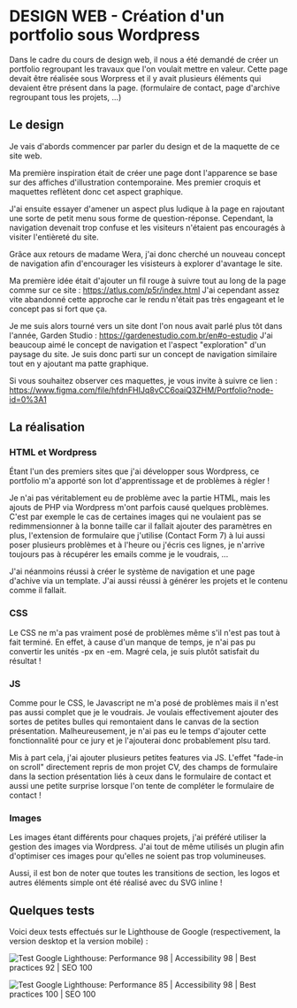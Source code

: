 # DESIGN WEB - Création d'un portfolio sous Wordpress

Dans le cadre du cours de design web, il nous a été demandé de créer un portfolio regroupant les travaux que l'on voulait mettre en valeur. Cette page devait être réalisée sous Worpress et il y avait plusieurs éléments qui devaient être présent dans la page. (formulaire de contact, page d'archive regroupant tous les projets, ...)





## Le design

Je vais d'abords commencer par parler du design et de la maquette de ce site web.

Ma première inspiration était de créer une page dont l'apparence se base sur des affiches d'illustration contemporaine. Mes premier croquis et maquettes reflètent donc cet aspect graphique.

J'ai ensuite essayer d'amener un aspect plus ludique à la page en rajoutant une sorte de petit menu sous forme de question-réponse. Cependant, la navigation devenait trop confuse et les visiteurs n'étaient pas encouragés à visiter l'entièreté du site.

Grâce aux retours de madame Wera, j'ai donc cherché un nouveau concept de navigation afin d'encourager les visisteurs à explorer d'avantage le site.

Ma première idée était d'ajouter un fil rouge à suivre tout au long de la page comme sur ce site : https://atlus.com/p5r/index.html J'ai cependant assez vite abandonné cette approche car le rendu n'était pas très engageant et le concept pas si fort que ça.

Je me suis alors tourné vers un site dont l'on nous avait parlé plus tôt dans l'année, Garden Studio : https://gardenestudio.com.br/en#o-estudio J'ai beaucoup aimé le concept de navigation et l'aspect "exploration" d'un paysage du site. Je suis donc parti sur un concept de navigation similaire tout en y ajoutant ma patte graphique.

Si vous souhaitez observer ces maquettes, je vous invite à suivre ce lien :
https://www.figma.com/file/hfdnFHIJq8vCC6oaiQ3ZHM/Portfolio?node-id=0%3A1





## La réalisation

### HTML et Wordpress

Étant l'un des premiers sites que j'ai développer sous Wordpress, ce portfolio m'a apporté son lot d'apprentissage et de problèmes à régler !

Je n'ai pas véritablement eu de problème avec la partie HTML, mais les ajouts de PHP via Wordpress m'ont parfois causé quelques problèmes. C'est par exemple le cas de certaines images qui ne voulaient pas se redimmensionner à la bonne taille car il fallait ajouter des paramètres en plus, l'extension de formulaire que j'utilise (Contact Form 7) à lui aussi poser plusieurs problèmes et à l'heure ou j'écris ces lignes, je n'arrive toujours pas à récupérer les emails comme je le voudrais, ...

J'ai néanmoins réussi à créer le système de navigation et une page d'achive via un template. J'ai aussi réussi à générer les projets et le contenu comme il fallait.


### CSS

Le CSS ne m'a pas vraiment posé de problèmes même s'il n'est pas tout à fait terminé. En effet, à cause d'un manque de temps, je n'ai pas pu convertir les unités -px en -em. Magré cela, je suis plutôt satisfait du résultat !


### JS

Comme pour le CSS, le Javascript ne m'a posé de problèmes mais il n'est pas aussi complet que je le voudrais. Je voulais effectivement ajouter des sortes de petites bulles qui remontaient dans le canvas de la section présentation. Malheureusement, je n'ai pas eu le temps d'ajouter cette fonctionnalité pour ce jury et je l'ajouterai donc probablement plsu tard.

Mis à part cela, j'ai ajouter plusieurs petites features via JS. L'effet "fade-in on scroll" directement repris de mon projet CV, des champs de formulaire dans la section présentation liés à ceux dans le formulaire de contact et aussi une petite surprise lorsque l'on tente de compléter le formulaire de contact !


### Images

Les images étant différents pour chaques projets, j'ai préféré utiliser la gestion des images via Wordpress. J'ai tout de même utilisés un plugin afin d'optimiser ces images pour qu'elles ne soient pas trop volumineuses.

Aussi, il est bon de noter que toutes les transitions de section, les logos et autres éléments simple ont été réalisé avec du SVG inline !


## Quelques tests

Voici deux tests effectués sur le Lighthouse de Google (respectivement, la version desktop et la version mobile) :

![Test Google Lighthouse: Performance 98 | Accessibility 98 | Best practices 92 | SEO 100](https://user-images.githubusercontent.com/90833102/173095219-feb00b5a-bce8-40da-ac4c-47e6ceb517d0.png)


![Test Google Lighthouse: Performance 85 | Accessibility 98 | Best practices 100 | SEO 100](https://user-images.githubusercontent.com/90833102/173095323-01235065-8732-4a58-b2f9-0432c6c29074.png)


